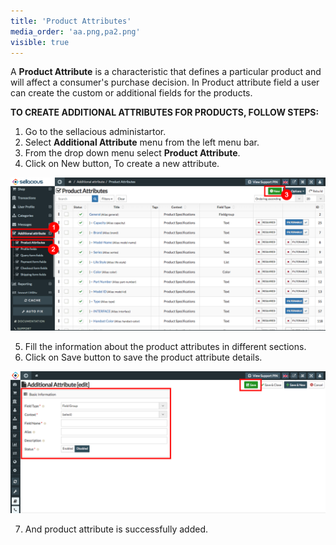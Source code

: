 ```yaml
---
title: 'Product Attributes'
media_order: 'aa.png,pa2.png'
visible: true
---
```


A **Product Attribute** is a characteristic that defines a particular product and will affect a consumer's purchase decision.
In Product attribute field a user can create the custom or additional fields for the products.

**TO CREATE ADDITIONAL ATTRIBUTES FOR PRODUCTS, FOLLOW STEPS:**

1. Go to the sellacious administartor.
2. Select **Additional Attribute** menu from the left menu bar.
3. From the drop down menu select **Product Attribute**.
4. Click on New button, To create a new attribute.

![](aa.png)

5. Fill the information about the product attributes in different sections.
6. Click on Save button to save the product attribute details. 

![](pa2.png)

7. And product attribute is successfully added.